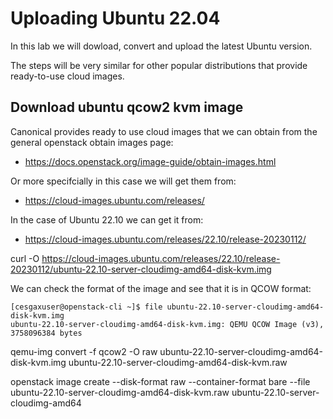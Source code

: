 # Uploading Ubuntu 22.04
In this lab we will dowload, convert and upload the latest Ubuntu version.

The steps will be very similar for other popular distributions that provide ready-to-use cloud images.

## Download ubuntu qcow2 kvm image
Canonical provides ready to use cloud images that we can obtain from the general openstack obtain images page:
- https://docs.openstack.org/image-guide/obtain-images.html

Or more specifcially in this case we will get them from:
- https://cloud-images.ubuntu.com/releases/

In the case of Ubuntu 22.10 we can get it from:
- https://cloud-images.ubuntu.com/releases/22.10/release-20230112/


curl -O https://cloud-images.ubuntu.com/releases/22.10/release-20230112/ubuntu-22.10-server-cloudimg-amd64-disk-kvm.img

We can check the format of the image and see that it is in QCOW format:
```
[cesgaxuser@openstack-cli ~]$ file ubuntu-22.10-server-cloudimg-amd64-disk-kvm.img
ubuntu-22.10-server-cloudimg-amd64-disk-kvm.img: QEMU QCOW Image (v3), 3758096384 bytes
```

qemu-img convert -f qcow2 -O raw ubuntu-22.10-server-cloudimg-amd64-disk-kvm.img ubuntu-22.10-server-cloudimg-amd64-disk-kvm.raw


openstack image create --disk-format raw --container-format bare --file ubuntu-22.10-server-cloudimg-amd64-disk-kvm.raw ubuntu-22.10-server-cloudimg-amd64

